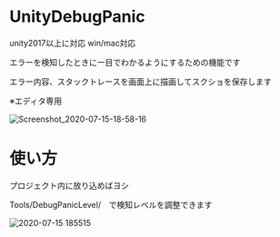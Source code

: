 # UnityDebugPanic

unity2017以上に対応 win/mac対応

エラーを検知したときに一目でわかるようにするための機能です

エラー内容、スタックトレースを画面上に描画してスクショを保存します

※エディタ専用

![Screenshot_2020-07-15-18-58-16](https://user-images.githubusercontent.com/47945028/87531829-3e0f3200-c6cd-11ea-9c71-57d020b0d468.png)

# 使い方

プロジェクト内に放り込めばヨシ

Tools/DebugPanicLevel/　で検知レベルを調整できます

![2020-07-15 185515](https://user-images.githubusercontent.com/47945028/87531654-fbe5f080-c6cc-11ea-90ab-aedb81fccab2.png)
